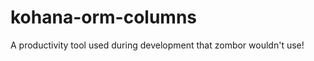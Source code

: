 kohana-orm-columns
==================

A productivity tool used during development that zombor wouldn&#39;t use!